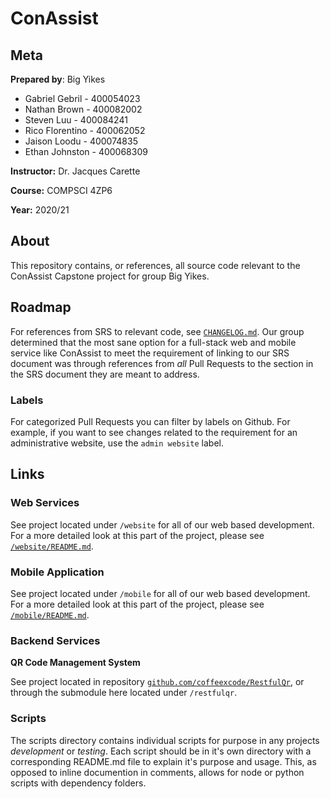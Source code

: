 # ConAssist
## Meta
**Prepared by**: Big Yikes
* Gabriel Gebril - 400054023
* Nathan Brown - 400082002
* Steven Luu - 400084241
* Rico Florentino - 400062052
* Jaison Loodu - 400074835
* Ethan Johnston - 400068309

  
**Instructor:** Dr. Jacques Carette

**Course:** COMPSCI 4ZP6

**Year:** 2020/21
## About
This repository contains, or references, all source code relevant to the ConAssist Capstone project for group Big Yikes.

## Roadmap

For references from SRS to relevant code, see [`CHANGELOG.md`](CHANGELOG.md). Our group determined that the most sane option for a full-stack web and mobile service like ConAssist to meet the requirement of linking to our SRS document was through references from *all* Pull Requests to the section in the SRS document they are meant to address. 

### Labels

For categorized Pull Requests you can filter by labels on Github. For example, if you want to see changes related to the requirement for an administrative website, use the `admin website` label.

## Links
### Web Services
See project located under `/website` for all of our web based development. For a more detailed look at this part of the project, please see [`/website/README.md`](website/README.md).

### Mobile Application
See project located under `/mobile` for all of our web based development. For a more detailed look at this part of the project, please see [`/mobile/README.md`](mobile/README.md).

### Backend Services
**QR Code Management System**

See project located in repository [`github.com/coffeexcode/RestfulQr`](https://github.com/coffeexcode/RestfulQr), or through the submodule here located under `/restfulqr`.

### Scripts

The scripts directory contains individual scripts for purpose in any projects *development* or *testing*. Each script should be in it's own directory with a corresponding README.md file to explain it's purpose and usage. This, as opposed to inline documention in comments, allows for node or python scripts with dependency folders.